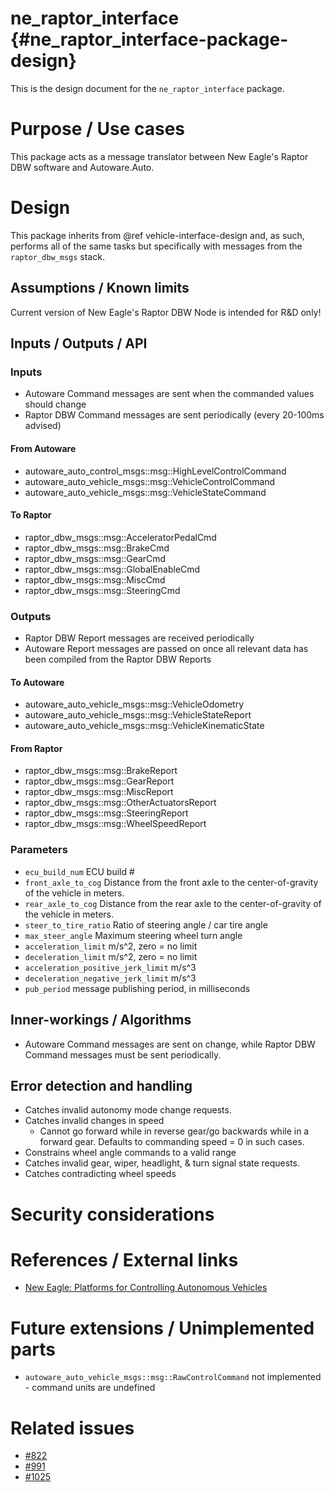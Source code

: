 ne_raptor_interface {#ne_raptor_interface-package-design}
===========

This is the design document for the `ne_raptor_interface` package.


# Purpose / Use cases
This package acts as a message translator between New Eagle's Raptor DBW software and Autoware.Auto.


# Design
This package inherits from @ref vehicle-interface-design and, as such, performs all of the same tasks but specifically with messages from the `raptor_dbw_msgs` stack.


## Assumptions / Known limits
Current version of New Eagle's Raptor DBW Node is intended for R&D only!

## Inputs / Outputs / API

### Inputs
- Autoware Command messages are sent when the commanded values should change
- Raptor DBW Command messages are sent periodically (every 20-100ms advised)

#### From Autoware
- autoware_auto_control_msgs::msg::HighLevelControlCommand
- autoware_auto_vehicle_msgs::msg::VehicleControlCommand
- autoware_auto_vehicle_msgs::msg::VehicleStateCommand

#### To Raptor
- raptor_dbw_msgs::msg::AcceleratorPedalCmd
- raptor_dbw_msgs::msg::BrakeCmd
- raptor_dbw_msgs::msg::GearCmd
- raptor_dbw_msgs::msg::GlobalEnableCmd
- raptor_dbw_msgs::msg::MiscCmd
- raptor_dbw_msgs::msg::SteeringCmd

### Outputs
- Raptor DBW Report messages are received periodically
- Autoware Report messages are passed on once all relevant data has been compiled from the Raptor DBW Reports

#### To Autoware
- autoware_auto_vehicle_msgs::msg::VehicleOdometry
- autoware_auto_vehicle_msgs::msg::VehicleStateReport
- autoware_auto_vehicle_msgs::msg::VehicleKinematicState

#### From Raptor
- raptor_dbw_msgs::msg::BrakeReport
- raptor_dbw_msgs::msg::GearReport
- raptor_dbw_msgs::msg::MiscReport
- raptor_dbw_msgs::msg::OtherActuatorsReport
- raptor_dbw_msgs::msg::SteeringReport
- raptor_dbw_msgs::msg::WheelSpeedReport

### Parameters
- `ecu_build_num` ECU build #
- `front_axle_to_cog` Distance from the front axle to the center-of-gravity of the vehicle in meters.
- `rear_axle_to_cog` Distance from the rear axle to the center-of-gravity of the vehicle in meters.
- `steer_to_tire_ratio` Ratio of steering angle / car tire angle
- `max_steer_angle` Maximum steering wheel turn angle
- `acceleration_limit` m/s^2, zero = no limit
- `deceleration_limit` m/s^2, zero = no limit
- `acceleration_positive_jerk_limit` m/s^3
- `deceleration_negative_jerk_limit` m/s^3
- `pub_period` message publishing period, in milliseconds

## Inner-workings / Algorithms
- Autoware Command messages are sent on change, while Raptor DBW Command messages must be sent periodically.

## Error detection and handling
- Catches invalid autonomy mode change requests.
- Catches invalid changes in speed
  - Cannot go forward while in reverse gear/go backwards while in a forward gear. Defaults to commanding speed = 0 in such cases.
- Constrains wheel angle commands to a valid range
- Catches invalid gear, wiper, headlight, & turn signal state requests.
- Catches contradicting wheel speeds

# Security considerations
<!-- Required -->
<!-- Things to consider:
- Spoofing (How do you check for and handle fake input?)
- Tampering (How do you check for and handle tampered input?)
- Repudiation (How are you affected by the actions of external actors?).
- Information Disclosure (Can data leak?).
- Denial of Service (How do you handle spamming?).
- Elevation of Privilege (Do you need to change permission levels during execution?) -->


# References / External links
- [New Eagle: Platforms for Controlling Autonomous Vehicles](https://neweagle.net/autonomous-machines/)


# Future extensions / Unimplemented parts
- `autoware_auto_vehicle_msgs::msg::RawControlCommand` not implemented - command units are undefined


# Related issues
- [#822](https://gitlab.com/autowarefoundation/autoware.auto/AutowareAuto/-/issues/822)
- [#991](https://gitlab.com/autowarefoundation/autoware.auto/AutowareAuto/-/issues/991)
- [#1025](https://gitlab.com/autowarefoundation/autoware.auto/AutowareAuto/-/issues/1025)
